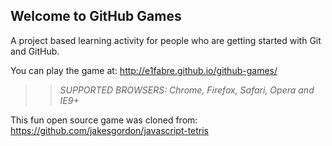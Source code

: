 ## Welcome to GitHub Games

A project based learning activity for people who are getting started with Git and GitHub.

You can play the game at: http://e1fabre.github.io/github-games/

>> _*SUPPORTED BROWSERS*: Chrome, Firefox, Safari, Opera and IE9+_

This fun open source game was cloned from: https://github.com/jakesgordon/javascript-tetris
